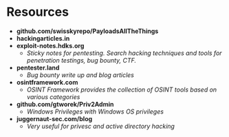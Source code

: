 # Resources

- **github.com/swisskyrepo/PayloadsAllTheThings**
- **hackingarticles.in**
- **exploit-notes.hdks.org**
  - *Sticky notes for pentesting. Search hacking techniques and tools for penetration testings, bug bounty, CTF.*
- **pentester.land**
  - *Bug bounty write up and blog articles*
- **osintframework.com**
  - *OSINT Framework provides the collection of OSINT tools based on various categories*
- **github.com/gtworek/Priv2Admin**
  - *Windows Privileges with Windows OS privileges*
- **juggernaut-sec.com/blog**
  - *Very useful for privesc and active directory hacking*
